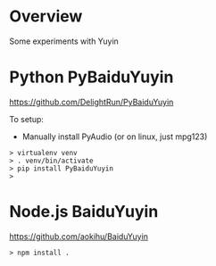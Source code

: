 # Overview

Some experiments with Yuyin

# Python PyBaiduYuyin

https://github.com/DelightRun/PyBaiduYuyin

To setup:

* Manually install PyAudio (or on linux, just mpg123)
```
> virtualenv venv
> . venv/bin/activate
> pip install PyBaiduYuyin
> 

```
# Node.js BaiduYuyin

https://github.com/aokihu/BaiduYuyin

```
> npm install .
```
